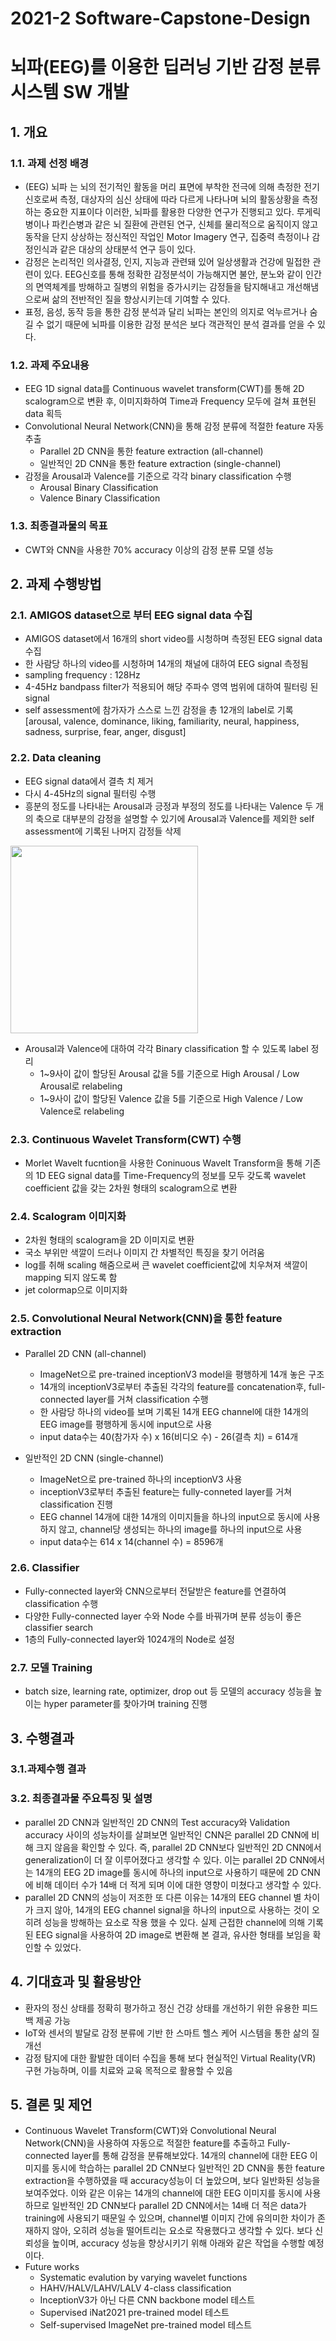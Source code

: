 # 2021-2 Software-Capstone-Design
# 뇌파(EEG)를 이용한 딥러닝 기반 감정 분류 시스템 SW 개발

## 1. 개요
### 1.1. 과제 선정 배경
- (EEG) 뇌파 는 뇌의 전기적인 활동을 머리 표면에 부착한 전극에 의해 측정한 전기신호로써 측정, 대상자의 심신 상태에 따라 다르게 나타나며 뇌의 활동상황을 측정하는 중요한 지표이다 이러한, 뇌파를 활용한 다양한 연구가 진행되고 있다. 루게릭병이나 파킨슨병과 같은 뇌 질환에 관련된 연구, 신체를 물리적으로 움직이지 않고 동작을 단지 상상하는 정신적인 작업인 Motor Imagery 연구, 집중력 측정이나 감정인식과 같은 대상의 상태분석 연구 등이 있다.
- 감정은 논리적인 의사결정, 인지, 지능과 관련돼 있어 일상생활과 건강에 밀접한 관련이 있다. EEG신호를 통해 정확한 감정분석이 가능해지면 불안, 분노와 같이 인간의 면역체계를 방해하고 질병의 위험을 증가시키는 감정들을 탐지해내고 개선해냄으로써 삶의 전반적인 질을 향상시키는데 기여할 수 있다.
- 표정, 음성, 동작 등을 통한 감정 분석과 달리 뇌파는 본인의 의지로 억누르거나 숨길 수 없기 때문에 뇌파를 이용한 감정 분석은 보다 객관적인 분석 결과를 얻을 수 있다.

### 1.2. 과제 주요내용
- EEG 1D signal data를 Continuous wavelet transform(CWT)를 통해 2D scalogram으로 변환 후, 이미지화하여 Time과 Frequency 모두에 걸쳐 표현된 data 획득
- Convolutional Neural Network(CNN)을 통해 감정 분류에 적절한 feature 자동 추출 
    - Parallel 2D CNN을 통한 feature extraction (all-channel) 
    - 일반적인 2D CNN을 통한 feature extraction (single-channel)
- 감정을 Arousal과 Valence를 기준으로 각각 binary classification 수행
    - Arousal Binary Classification
    - Valence Binary Classification
### 1.3. 최종결과물의 목표
- CWT와 CNN을 사용한  70% accuracy 이상의 감정 분류 모델 성능

## 2. 과제 수행방법
### 2.1. AMIGOS dataset으로 부터 EEG signal data 수집
- AMIGOS dataset에서 16개의 short video를 시청하며 측정된 EEG signal data 수집
- 한 사람당 하나의 video를 시청하며 14개의 채널에 대하여 EEG signal 측정됨
- sampling frequency : 128Hz
- 4-45Hz bandpass filter가 적용되어 해당 주파수 영역 범위에 대하여 필터링 된 signal
- self assessment에 참가자가 스스로 느낀 감정을 총 12개의 label로 기록 [arousal, valence, dominance, liking, familiarity, neural, happiness, sadness, surprise, fear, anger, disgust]

### 2.2. Data cleaning
- EEG signal data에서 결측 치 제거
- 다시 4-45Hz의 signal 필터링 수행
- 흥분의 정도를 나타내는 Arousal과 긍정과 부정의 정도를 나타내는 Valence 두 개의 축으로 대부분의 감정을 설명할 수 있기에 Arousal과 Valence를 제외한 self assessment에 기록된 나머지 감정들 삭제


<img src = "https://user-images.githubusercontent.com/80897270/146937313-7ec2e95e-d928-4172-a33e-ed8d478f2d79.png" width ="300" height = "300"/>


- Arousal과 Valence에 대하여 각각 Binary classification 할 수 있도록 label 정리
    - 1~9사이 값이 할당된 Arousal 값을 5를 기준으로 High Arousal / Low Arousal로 relabeling
    - 1~9사이 값이 할당된 Valence 값을 5를 기준으로 High Valence / Low Valence로 relabeling

### 2.3. Continuous Wavelet Transform(CWT) 수행
- Morlet Wavelt fucntion을 사용한 Coninuous Wavelt Transform을 통해 기존의 1D EEG signal data를 Time-Frequency의 정보를 모두 갖도록 wavelet coefficient 값을 갖는 2차원 형태의 scalogram으로 변환

### 2.4. Scalogram 이미지화
- 2차원 형태의 scalogram을 2D 이미지로 변환
- 국소 부위만 색깔이 드러나 이미지 간 차별적인 특징을 찾기 어려움
- log를 취해 scaling 해줌으로써 큰 wavelet coefficient값에 치우쳐져 색깔이 mapping 되지 않도록 함
- jet colormap으로 이미지화 











### 2.5. Convolutional Neural Network(CNN)을 통한 feature extraction
- Parallel 2D CNN (all-channel)
    - ImageNet으로 pre-trained inceptionV3 model을 평행하게 14개 놓은 구조
    - 14개의 inceptionV3로부터 추출된 각각의 feature를 concatenation후, full-connected layer를 거쳐 classification 수행
    - 한 사람당 하나의 video를 보며 기록된 14개 EEG channel에 대한 14개의 EEG image를 평행하게 동시에 input으로 사용
    - input data수는 40(참가자 수) x 16(비디오 수) - 26(결측 치) = 614개



- 일반적인 2D CNN (single-channel)
    - ImageNet으로 pre-trained 하나의 inceptionV3 사용
    - inceptionV3로부터 추출된 feature는 fully-conneted layer를 거쳐 classification 진행
    - EEG channel 14개에 대한 14개의 이미지들을 하나의 input으로 동시에 사용하지 않고, channel당 생성되는 하나의 image를 하나의 input으로 사용
    - input data수는 614 x 14(channel 수) = 8596개

### 2.6. Classifier
- Fully-connected layer와 CNN으로부터 전달받은 feature를 연결하여 classification 수행
- 다양한 Fully-connected layer 수와 Node 수를 바꿔가며 분류 성능이 좋은 classifier search
- 1층의 Fully-connected layer와 1024개의 Node로 설정

### 2.7. 모델 Training
- batch size, learning rate, optimizer, drop out 등 모델의 accuracy 성능을 높이는 hyper parameter를 찾아가며 training 진행

## 3. 수행결과
### 3.1.과제수행 결과

### 3.2. 최종결과물 주요특징 및 설명
- parallel 2D CNN과 일반적인 2D CNN의 Test accuracy와 Validation accuracy 사이의 성능차이를 살펴보면 일반적인 CNN은 parallel 2D CNN에 비해 크지 않음을 확인할 수 있다. 즉, parallel 2D CNN보다 일반적인 2D CNN에서 generalization이 더 잘 이루어졌다고 생각할 수 있다. 이는 parallel 2D CNN에서는 14개의 EEG 2D image를 동시에 하나의 input으로 사용하기 때문에 2D CNN에 비해 데이터 수가 14배 더 적게 되며 이에 대한 영향이 미쳤다고 생각할 수 있다.
- parallel 2D CNN의 성능이 저조한 또 다른 이유는 14개의 EEG channel 별 차이가 크지 않아, 14개의 EEG channel signal을 하나의 input으로 사용하는 것이 오히려 성능을 방해하는 요소로 작용 했을 수 있다. 실제 근접한 channel에 의해 기록된 EEG signal을 사용하여 2D image로 변환해 본 결과, 유사한 형태를 보임을 확인할 수 있었다.

## 4. 기대효과 및 활용방안
- 환자의 정신 상태를 정확히 평가하고 정신 건강 상태를 개선하기 위한 유용한 피드백 제공 가능
- IoT와 센서의 발달로 감정 분류에 기반 한 스마트 헬스 케어 시스템을 통한 삶의 질 개선
- 감정 탐지에 대한 활발한 데이터 수집을 통해 보다 현실적인 Virtual Reality(VR) 구현 가능하며, 이를        치료와 교육 목적으로 활용할 수 있음

## 5. 결론 및 제언
- Continuous Wavelet Transform(CWT)와 Convolutional Neural Network(CNN)을 사용하여 자동으로 적절한 feature를 추출하고 Fully-connected layer를 통해 감정을 분류해보았다. 14개의 channel에 대한 EEG 이미지를 동시에 학습하는 parallel 2D CNN보다 일반적인 2D CNN을 통한 feature extraction을 수행하였을 때 accuracy성능이 더 높았으며, 보다 일반화된 성능을 보여주었다.    이와 같은 이유는 14개의 channel에 대한 EEG 이미지를 동시에 사용하므로 일반적인 2D CNN보다 parallel 2D CNN에서는 14배 더 적은 data가 training에 사용되기 때문일 수 있으며, channel별 이미지 간에 유의미한 차이가 존재하지 않아, 오히려 성능을 떨어트리는 요소로 작용했다고 생각할 수 있다. 보다 신뢰성을 높이며, accuracy 성능을 향상시키기 위해 아래와 같은 작업을 수행할 예정이다.
- Future works
    - Systematic evalution by varying wavelet functions
    - HAHV/HALV/LAHV/LALV 4-class classification
    - InceptionV3가 아닌 다른 CNN backbone model 테스트
    - Supervised iNat2021 pre-trained model 테스트
    - Self-supervised ImageNet pre-trained model 테스트




